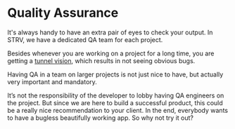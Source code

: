 # Quality Assurance

It's always handy to have an extra pair of eyes to check your output. In STRV, we have a dedicated QA team for each project.

Besides whenever you are working on a project for a long time, you are getting a [tunnel vision](<https://en.wikipedia.org/wiki/Tunnel_vision_(metaphor)>), which results in not seeing obvious bugs.

Having QA in a team on larger projects is not just nice to have, but actually very important and mandatory.

It’s not the responsibility of the developer to lobby having QA engineers on the project. But since we are here to build a successful product, this could be a really nice recommendation to your client. In the end, everybody wants to have a bugless beautifully working app. So why not try it out?
